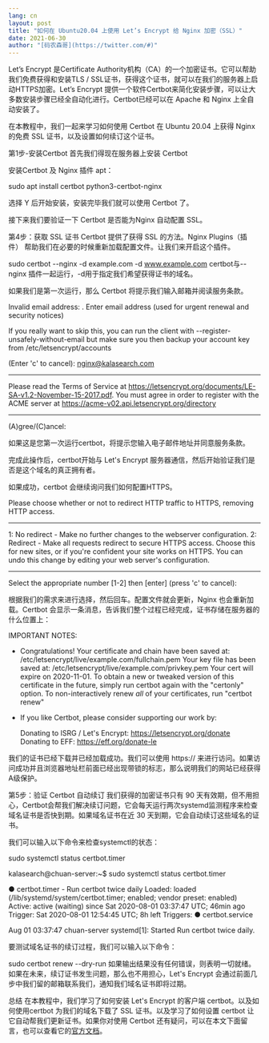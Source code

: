 ```yaml
---
lang: cn
layout: post
title: "如何在 Ubuntu20.04 上使用 Let’s Encrypt 给 Nginx 加密（SSL）"
date: 2021-06-30
author: "[码农森哥](https://twitter.com/#)"
---
```


Let’s Encrypt 是Certificate Authority机构（CA）的一个加密证书。它可以帮助我们免费获得和安装TLS / SSL证书，获得这个证书，就可以在我们的服务器上启动HTTPS加密。Let’s Encrypt 提供一个软件Certbot来简化安装步骤，可以让大多数安装步骤已经全自动化进行。Certbot已经可以在 Apache 和 Nginx 上全自动安装了。

在本教程中，我们一起来学习如何使用 Certbot 在 Ubuntu 20.04 上获得 Nginx 的免费 SSL 证书，以及设置如何续订这个证书。


第1步-安装Certbot
首先我们得现在服务器上安装 Certbot

安装Certbot 及 Nginx 插件 apt：

sudo apt install certbot python3-certbot-nginx

选择 Y 后开始安装，安装完毕我们就可以使用 Certbot 了。

接下来我们要验证一下 Certbot 是否能为Nginx 自动配置 SSL。


第4步：获取 SSL 证书
Certbot 提供了获得 SSL 的方法。Nginx Plugins（插件） 帮助我们在必要的时候重新加载配置文件。让我们来开启这个插件。

sudo certbot --nginx -d example.com -d www.example.com
certbot与--nginx 插件一起运行，-d用于指定我们希望获得证书的域名。

如果我们是第一次运行，那么 Certbot 将提示我们输入邮箱并阅读服务条款。





Invalid email address: .
Enter email address (used for urgent renewal and security notices)

If you really want to skip this, you can run the client with
--register-unsafely-without-email but make sure you then backup your account key
from /etc/letsencrypt/accounts

 (Enter 'c' to cancel): nginx@kalasearch.com

- - - - - - - - - - - - - - - - - - - - - - - - - - - - - - - - - - - - - - - -
Please read the Terms of Service at
https://letsencrypt.org/documents/LE-SA-v1.2-November-15-2017.pdf. You must
agree in order to register with the ACME server at
https://acme-v02.api.letsencrypt.org/directory
- - - - - - - - - - - - - - - - - - - - - - - - - - - - - - - - - - - - - - - -
(A)gree/(C)ancel:




如果这是您第一次运行certbot，将提示您输入电子邮件地址并同意服务条款。

完成此操作后，certbot开始与 Let's Encrypt 服务器通信，然后开始验证我们是否是这个域名的真正拥有者。

如果成功，certbot 会继续询问我们如何配置HTTPS。

Please choose whether or not to redirect HTTP traffic to HTTPS, removing HTTP access.
- - - - - - - - - - - - - - - - - - - - - - - - - - - - - - - - - - - - - - - -
1: No redirect - Make no further changes to the webserver configuration.
2: Redirect - Make all requests redirect to secure HTTPS access. Choose this for
new sites, or if you're confident your site works on HTTPS. You can undo this
change by editing your web server's configuration.
- - - - - - - - - - - - - - - - - - - - - - - - - - - - - - - - - - - - - - - -
Select the appropriate number [1-2] then [enter] (press 'c' to cancel):






根据我们的需求来进行选择，然后回车。配置文件就会更新，Nginx 也会重新加载。Certbot 会显示一条消息，告诉我们整个过程已经完成，证书存储在服务器的什么位置上：

IMPORTANT NOTES:
 - Congratulations! Your certificate and chain have been saved at:
   /etc/letsencrypt/live/example.com/fullchain.pem
   Your key file has been saved at:
   /etc/letsencrypt/live/example.com/privkey.pem
   Your cert will expire on 2020-11-01. To obtain a new or tweaked
   version of this certificate in the future, simply run certbot again
   with the "certonly" option. To non-interactively renew *all* of
   your certificates, run "certbot renew"
 - If you like Certbot, please consider supporting our work by:

   Donating to ISRG / Let's Encrypt:   https://letsencrypt.org/donate
   Donating to EFF:                    https://eff.org/donate-le




我们的证书已经下载并已经加载成功。我们可以使用 https:// 来进行访问。如果访问成功并且浏览器地址栏前面已经出现带锁的标志，那么说明我们的网站已经获得A级保护。





第5步：验证 Certbot 自动续订
我们获得的加密证书只有 90 天有效期，但不用担心，Certbot会帮我们解决续订问题，它会每天运行两次systemd监测程序来检查域名证书是否快到期。如果域名证书在近 30 天到期，它会自动续订这些域名的证书。

我们可以输入以下命令来检查systemctl的状态：

sudo systemctl status certbot.timer




kalasearch@chuan-server:~$ sudo systemctl status certbot.timer

● certbot.timer - Run certbot twice daily
     Loaded: loaded (/lib/systemd/system/certbot.timer; enabled; vendor preset: enabled)
     Active: active (waiting) since Sat 2020-08-01 03:37:47 UTC; 46min ago
    Trigger: Sat 2020-08-01 12:54:45 UTC; 8h left
   Triggers: ● certbot.service

Aug 01 03:37:47 chuan-server systemd[1]: Started Run certbot twice daily.



要测试域名证书的续订过程，我们可以输入以下命令：

sudo certbot renew --dry-run
如果输出结果没有任何错误，则表明一切就绪。如果在未来，续订证书发生问题，那么也不用担心，Let's Encrypt 会通过前面几步中我们留的邮箱联系我们，通知我们域名证书即将过期。


总结
在本教程中，我们学习了如何安装 Let's Encrypt 的客户端 certbot。以及如何使用certbot 为我们的域名下载了 SSL 证书。以及学习了如何设置 certbot 让它自动帮我们更新证书。如果你对使用 Certbot 还有疑问，可以在本文下面留言，也可以查看它的[官方文档](https://certbot.eff.org/docs/)。


